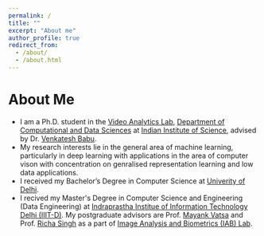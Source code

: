 ```yaml
---
permalink: /
title: ""
excerpt: "About me"
author_profile: true
redirect_from: 
  - /about/
  - /about.html
---
```




# About Me
* I am a Ph.D. student in the [Video Analytics Lab](http://val.serc.iisc.ernet.in/valweb/), [Department of Computational and Data Sciences](http://cds.iisc.ac.in/) at [Indian Institute of Science](https://iisc.ac.in/), advised by Dr. [Venkatesh Babu](http://cds.iisc.ac.in/faculty/venky/).
* My research interests lie in the general area of machine learning, particularly in deep learning with applications in the area of computer vison with concentration on genralised representation learning and low data applications.
* I received my Bachelor’s Degree in Computer Science at [Univerity of Delhi](http://www.du.ac.in/du/).
* I recived my Master's Degree in Computer Science and Engineering (Data Engineering) at [Indraprastha Institue of Information Technology Delhi (IIIT-D)](https://www.iiitd.ac.in/). My postgraduate advisors are Prof. [Mayank Vatsa](http://home.iitj.ac.in/~mvatsa/) and Prof. [Richa Singh](http://home.iitj.ac.in/~richa/) as a part of [Image Analysis and Biometrics (IAB) Lab](http://iab-rubric.org/index.html).
